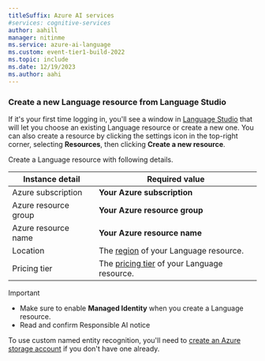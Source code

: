 ```yaml
---
titleSuffix: Azure AI services
#services: cognitive-services
author: aahill
manager: nitinme
ms.service: azure-ai-language
ms.custom: event-tier1-build-2022
ms.topic: include
ms.date: 12/19/2023
ms.author: aahi
---
```



### Create a new Language resource from Language Studio

If it's your first time logging in, you'll see a window in [Language Studio](https://aka.ms/languageStudio) that will let you choose an existing Language resource or create a new one. You can also create a resource by clicking the settings icon in the top-right corner, selecting **Resources**, then clicking **Create a new resource**.

Create a Language resource with following details.

|Instance detail  |Required value  |
|---------|---------|
|Azure subscription| **Your Azure subscription**|
|Azure resource group| **Your Azure resource group**|
|Azure resource name| **Your Azure resource name**|
|Location | The [region](../../service-limits.md#regional-availability) of your Language resource.      |
|Pricing tier     | The [pricing tier](../../service-limits.md#language-resource-limits) of your Language resource.        |

> [!IMPORTANT]
> * Make sure to enable **Managed Identity** when you create a Language resource. 
> * Read and confirm Responsible AI notice

To use custom named entity recognition, you'll need to [create an Azure storage account](../../../../../storage/common/storage-account-create.md) if you don't have one already. 
